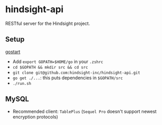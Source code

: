 # hindsight-api

RESTful server for the Hindsight project.

## Setup

[gostart](https://github.com/alco/gostart#faq0)

- Add `export GOPATH=$HOME/go` in your `.zshrc`
- `cd $GOPATH && mkdir src && cd src`
- `git clone git@github.com:hindsight-inc/hindsight-api.git`
- `go get ./...`: this puts dependencies in `$GOPATH/src`
- `./run.sh`

## MySQL

- Recommended client: `TablePlus` (`Sequel Pro` doesn't support newest encryption protocols)
